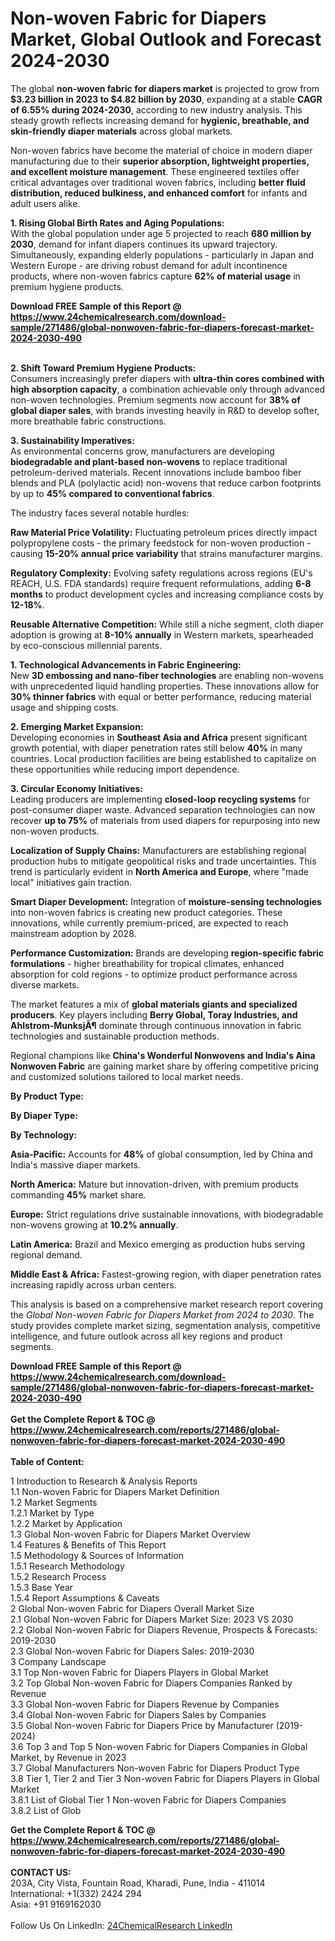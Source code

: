 <h1>Non-woven Fabric for Diapers Market, Global Outlook and Forecast 2024-2030</h1><p>The global <strong>non-woven fabric for diapers market</strong> is projected to grow from <strong>$3.23 billion in 2023 to $4.82 billion by 2030</strong>, expanding at a stable <strong>CAGR of 6.55% during 2024-2030</strong>, according to new industry analysis. This steady growth reflects increasing demand for <strong>hygienic, breathable, and skin-friendly diaper materials</strong> across global markets.</p><p>Non-woven fabrics have become the material of choice in modern diaper manufacturing due to their <strong>superior absorption, lightweight properties, and excellent moisture management</strong>. These engineered textiles offer critical advantages over traditional woven fabrics, including <strong>better fluid distribution, reduced bulkiness, and enhanced comfort</strong> for infants and adult users alike.</p><p><strong>1. Rising Global Birth Rates and Aging Populations:</strong><br>
With the global population under age 5 projected to reach <strong>680 million by 2030</strong>, demand for infant diapers continues its upward trajectory. Simultaneously, expanding elderly populations - particularly in Japan and Western Europe - are driving robust demand for adult incontinence products, where non-woven fabrics capture <strong>62% of material usage</strong> in premium hygiene products.</p><div><b>Download FREE Sample of this Report @ 
            <a href="https://www.24chemicalresearch.com/download-sample/271486/global-nonwoven-fabric-for-diapers-forecast-market-2024-2030-490">
            https://www.24chemicalresearch.com/download-sample/271486/global-nonwoven-fabric-for-diapers-forecast-market-2024-2030-490</a></b></div><br><p><strong>2. Shift Toward Premium Hygiene Products:</strong><br>
Consumers increasingly prefer diapers with <strong>ultra-thin cores combined with high absorption capacity</strong>, a combination achievable only through advanced non-woven technologies. Premium segments now account for <strong>38% of global diaper sales</strong>, with brands investing heavily in R&amp;D to develop softer, more breathable fabric constructions.</p><p><strong>3. Sustainability Imperatives:</strong><br>
As environmental concerns grow, manufacturers are developing <strong>biodegradable and plant-based non-wovens</strong> to replace traditional petroleum-derived materials. Recent innovations include bamboo fiber blends and PLA (polylactic acid) non-wovens that reduce carbon footprints by up to <strong>45% compared to conventional fabrics</strong>.</p><p>The industry faces several notable hurdles:</p><p><strong>Raw Material Price Volatility:</strong> Fluctuating petroleum prices directly impact polypropylene costs - the primary feedstock for non-woven production - causing <strong>15-20% annual price variability</strong> that strains manufacturer margins.</p><p><strong>Regulatory Complexity:</strong> Evolving safety regulations across regions (EU's REACH, U.S. FDA standards) require frequent reformulations, adding <strong>6-8 months</strong> to product development cycles and increasing compliance costs by <strong>12-18%</strong>.</p><p><strong>Reusable Alternative Competition:</strong> While still a niche segment, cloth diaper adoption is growing at <strong>8-10% annually</strong> in Western markets, spearheaded by eco-conscious millennial parents.</p><p><strong>1. Technological Advancements in Fabric Engineering:</strong><br>
New <strong>3D embossing and nano-fiber technologies</strong> are enabling non-wovens with unprecedented liquid handling properties. These innovations allow for <strong>30% thinner fabrics</strong> with equal or better performance, reducing material usage and shipping costs.</p><p><strong>2. Emerging Market Expansion:</strong><br>
Developing economies in <strong>Southeast Asia and Africa</strong> present significant growth potential, with diaper penetration rates still below <strong>40%</strong> in many countries. Local production facilities are being established to capitalize on these opportunities while reducing import dependence.</p><p><strong>3. Circular Economy Initiatives:</strong><br>
Leading producers are implementing <strong>closed-loop recycling systems</strong> for post-consumer diaper waste. Advanced separation technologies can now recover <strong>up to 75%</strong> of materials from used diapers for repurposing into new non-woven products.</p><p><strong>Localization of Supply Chains:</strong> Manufacturers are establishing regional production hubs to mitigate geopolitical risks and trade uncertainties. This trend is particularly evident in <strong>North America and Europe</strong>, where "made local" initiatives gain traction.</p><p><strong>Smart Diaper Development:</strong> Integration of <strong>moisture-sensing technologies</strong> into non-woven fabrics is creating new product categories. These innovations, while currently premium-priced, are expected to reach mainstream adoption by 2028.</p><p><strong>Performance Customization:</strong> Brands are developing <strong>region-specific fabric formulations</strong> - higher breathability for tropical climates, enhanced absorption for cold regions - to optimize product performance across diverse markets.</p><p>The market features a mix of <strong>global materials giants and specialized producers</strong>. Key players including <strong>Berry Global, Toray Industries, and Ahlstrom-MunksjÃ¶</strong> dominate through continuous innovation in fabric technologies and sustainable production methods.</p><p>Regional champions like <strong>China's Wonderful Nonwovens and India's Aina Nonwoven Fabric</strong> are gaining market share by offering competitive pricing and customized solutions tailored to local market needs.</p><p><strong>By Product Type:</strong></p><p><strong>By Diaper Type:</strong></p><p><strong>By Technology:</strong></p><p><strong>Asia-Pacific:</strong> Accounts for <strong>48%</strong> of global consumption, led by China and India's massive diaper markets.</p><p><strong>North America:</strong> Mature but innovation-driven, with premium products commanding <strong>45%</strong> market share.</p><p><strong>Europe:</strong> Strict regulations drive sustainable innovations, with biodegradable non-wovens growing at <strong>10.2% annually</strong>.</p><p><strong>Latin America:</strong> Brazil and Mexico emerging as production hubs serving regional demand.</p><p><strong>Middle East &amp; Africa:</strong> Fastest-growing region, with diaper penetration rates increasing rapidly across urban centers.</p><p>This analysis is based on a comprehensive market research report covering the <em>Global Non-woven Fabric for Diapers Market from 2024 to 2030</em>. The study provides complete market sizing, segmentation analysis, competitive intelligence, and future outlook across all key regions and product segments.</p><div><b>Download FREE Sample of this Report @ 
            <a href="https://www.24chemicalresearch.com/download-sample/271486/global-nonwoven-fabric-for-diapers-forecast-market-2024-2030-490">
            https://www.24chemicalresearch.com/download-sample/271486/global-nonwoven-fabric-for-diapers-forecast-market-2024-2030-490</a></b></div><br><div><b>Get the Complete Report & TOC @ 
            <a href="https://www.24chemicalresearch.com/reports/271486/global-nonwoven-fabric-for-diapers-forecast-market-2024-2030-490">
            https://www.24chemicalresearch.com/reports/271486/global-nonwoven-fabric-for-diapers-forecast-market-2024-2030-490</a></b></div><br>
            <b>Table of Content:</b><p>1 Introduction to Research & Analysis Reports<br />
    1.1 Non-woven Fabric for Diapers Market Definition<br />
    1.2 Market Segments<br />
        1.2.1 Market by Type<br />
        1.2.2 Market by Application<br />
    1.3 Global Non-woven Fabric for Diapers Market Overview<br />
    1.4 Features & Benefits of This Report<br />
    1.5 Methodology & Sources of Information<br />
        1.5.1 Research Methodology<br />
        1.5.2 Research Process<br />
        1.5.3 Base Year<br />
        1.5.4 Report Assumptions & Caveats<br />
2 Global Non-woven Fabric for Diapers Overall Market Size<br />
    2.1 Global Non-woven Fabric for Diapers Market Size: 2023 VS 2030<br />
    2.2 Global Non-woven Fabric for Diapers Revenue, Prospects & Forecasts: 2019-2030<br />
    2.3 Global Non-woven Fabric for Diapers Sales: 2019-2030<br />
3 Company Landscape<br />
    3.1 Top Non-woven Fabric for Diapers Players in Global Market<br />
    3.2 Top Global Non-woven Fabric for Diapers Companies Ranked by Revenue<br />
    3.3 Global Non-woven Fabric for Diapers Revenue by Companies<br />
    3.4 Global Non-woven Fabric for Diapers Sales by Companies<br />
    3.5 Global Non-woven Fabric for Diapers Price by Manufacturer (2019-2024)<br />
    3.6 Top 3 and Top 5 Non-woven Fabric for Diapers Companies in Global Market, by Revenue in 2023<br />
    3.7 Global Manufacturers Non-woven Fabric for Diapers Product Type<br />
    3.8 Tier 1, Tier 2 and Tier 3 Non-woven Fabric for Diapers Players in Global Market<br />
        3.8.1 List of Global Tier 1 Non-woven Fabric for Diapers Companies<br />
        3.8.2 List of Glob</p><div><b>Get the Complete Report & TOC @ 
            <a href="https://www.24chemicalresearch.com/reports/271486/global-nonwoven-fabric-for-diapers-forecast-market-2024-2030-490">
            https://www.24chemicalresearch.com/reports/271486/global-nonwoven-fabric-for-diapers-forecast-market-2024-2030-490</a></b></div><br><b>CONTACT US:</b><br>
            203A, City Vista, Fountain Road, Kharadi, Pune, India - 411014<br>
            International: +1(332) 2424 294<br>
            Asia: +91 9169162030 <br><br>
            Follow Us On LinkedIn: <a href="https://www.linkedin.com/company/24chemicalresearch/">24ChemicalResearch LinkedIn</a>